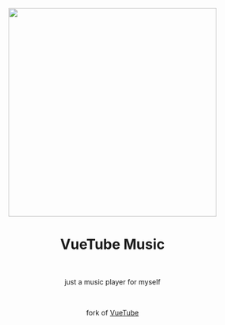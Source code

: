 <p align=center>
 <img width=420 src=https://user-images.githubusercontent.com/31113245/233820165-d8125416-41a5-493a-9ce6-93f4415e76bf.png />
 <!-- <img width=128 src=https://user-images.githubusercontent.com/31113245/233817667-b76278eb-e84b-4f5c-beb0-e4323a36e756.png /> -->
</p>
<summary dir=rtl align=center><summary dir=ltr /><h1>VueTube Music</h1></summary>

<br/><p align=center >just a music player for myself</p>
<br/>

fork of [VueTube](https://github.com/VueTubeApp/VueTube)
